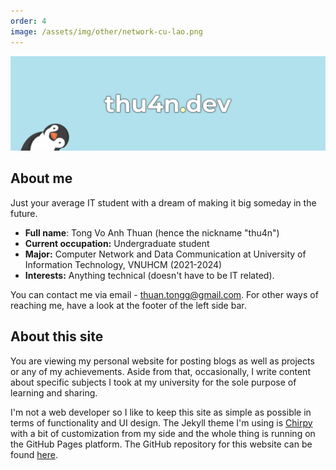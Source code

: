 ```yaml
---
order: 4
image: /assets/img/other/network-cu-lao.png
---
```


![banner](/assets/img/other/aboutBanner.png)

## About me
Just your average IT student with a dream of making it big someday in the future.
- **Full name**: Tong Vo Anh Thuan (hence the nickname "thu4n")
- **Current occupation:** Undergraduate student
- **Major:** Computer Network and Data Communication at University of Information Technology, VNUHCM (2021-2024)
- **Interests:** Anything technical (doesn't have to be IT related).

You can contact me via email - [thuan.tongg@gmail.com](mailto:thuan.tongg@gmail.com). For other ways of reaching me, have a look at the footer of the left side bar.

## About this site
You are viewing my personal website for posting blogs as well as projects or any of my achievements. Aside from that, occasionally, I write content about specific subjects I took at my university for the sole purpose of learning and sharing.

I'm not a web developer so I like to keep this site as simple as possible in terms of functionality and UI design. The Jekyll theme I'm using is [Chirpy](https://github.com/cotes2020/jekyll-theme-chirpy) with a bit of customization from my side and the whole thing is running on the GitHub Pages platform. The GitHub repository for this website can be found [here](https://github.com/thu4n/thu4n.github.io).
